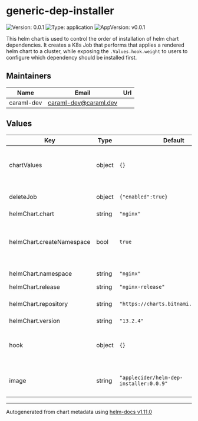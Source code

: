 # generic-dep-installer

![Version: 0.0.1](https://img.shields.io/badge/Version-0.0.1-informational?style=flat-square) ![Type: application](https://img.shields.io/badge/Type-application-informational?style=flat-square) ![AppVersion: v0.0.1](https://img.shields.io/badge/AppVersion-v0.0.1-informational?style=flat-square)

This helm chart is used to control the order of installation of helm chart dependencies.
It creates a K8s Job that performs that applies a rendered helm chart to a cluster, while exposing the `.Values.hook.weight` to users to configure which dependency should be installed first.

## Maintainers

| Name | Email | Url |
| ---- | ------ | --- |
| caraml-dev | <caraml-dev@caraml.dev> |  |

## Values

| Key | Type | Default | Description |
|-----|------|---------|-------------|
| chartValues | object | `{}` | Place all chart values (values.yaml) under this field |
| deleteJob | object | `{"enabled":true}` | Create delete job when helm uninstall is run |
| helmChart.chart | string | `"nginx"` | Chart name |
| helmChart.createNamespace | bool | `true` | Set to true to create namespace before installing helm chart |
| helmChart.namespace | string | `"nginx"` | release namespace |
| helmChart.release | string | `"nginx-release"` | release name |
| helmChart.repository | string | `"https://charts.bitnami.com/bitnami"` | repository of helm chart to install |
| helmChart.version | string | `"13.2.4"` | Chart version |
| hook | object | `{}` | Set helm hook parameters, currently only supports weight |
| image | string | `"applecider/helm-dep-installer:0.0.9"` | Image used to for installer/delete job |

----------------------------------------------
Autogenerated from chart metadata using [helm-docs v1.11.0](https://github.com/norwoodj/helm-docs/releases/v1.11.0)
